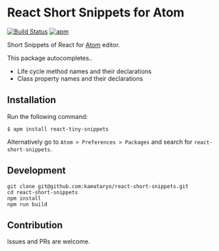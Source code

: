 # React Short Snippets for Atom

[![Build Status](https://travis-ci.org/kamataryo/react-short-snippets.svg?branch=master)](https://travis-ci.org/kamataryo/react-short-snippets)
[![apm](https://img.shields.io/apm/v/react-short-snippets.svg)](https://atom.io/packages/react-short-snippets)

Short Snippets of React for [Atom](https://atom.io/) editor.

This package autocompletes..
- Life cycle method names and their declarations
- Class property names and their declarations

## Installation

Run the following command:

```shell
$ apm install react-tiny-snippets
```

Alternatively go to `Atom > Preferences > Packages` and search for `react-short-snippets`.

## Development

```shell
git clone git@github.com:kamataryo/react-short-snippets.git
cd react-short-snippets
npm install
npm run build
```

## Contribution

Issues and PRs are welcome.
